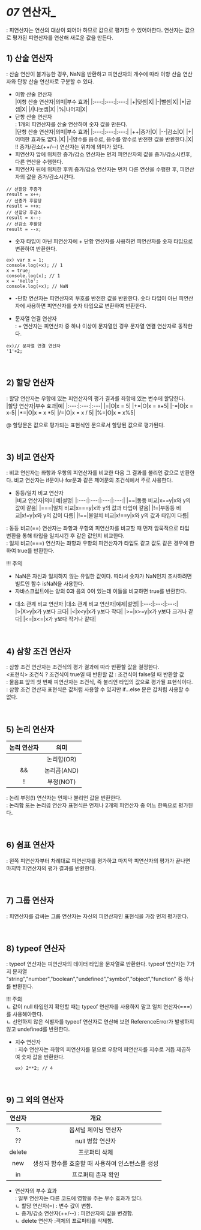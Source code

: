 # _07_ 연산자\_

: 피연산자는 연산의 대상이 되어야 하므로 값으로 평가할 수 있어야한다. 연산자는 값으로 평가된 피연산자를 연산해 새로운 값을 만든다.

## 1) 산술 연산자

: 산술 연산이 불가능한 경우, NaN을 반환하고 피연산자의 개수에 따라 이항 산술 연산자와 단항 산술 연산자로 구분할 수 있다.

- 이항 산술 연산자  
  |이항 산술 연산자|의미|부수 효과|
  |:---:|:---:|:---:|
  |+|덧셈|X|
  |-|뺄셈|X|
  |\*|곱셈|X|
  |/|나눗셈|X|
  |%|나머지|X|
- 단항 산술 연산자  
   : 1개의 피연산자를 산술 연산하여 숫자 값을 만든다.  
   |단항 산술 연산자|의미|부수 효과|
  |:---:|:---:|:---:|
  |++|증가|O|
  |--|감소|O|
  |+|어떠한 효과도 없다.|X|
  |-|양수를 음수로, 음수를 양수로 반전한 값을 반환한다.|X|
  !! 증가/감소(++/--) 연산자는 위치에 의미가 있다.
- 피연산자 앞에 위치한 증가/감소 연산자는 먼저 피연산자의 값을 증가/감소시킨후, 다른 연산을 수행한다.
- 피연산자 뒤에 위치한 후위 증가/감소 연산자는 먼저 다른 연산을 수행한 후, 피연산자의 값을 증가/감소시킨다.

```
// 선할당 후증가
result = x++;
// 선증가 후할당
result = ++x;
// 선할당 후감소
result = x--;
// 선감소 후할당
result = --x;
```

- 숫자 타입이 아닌 피연산자에 + 단항 연산자를 사용하면 피연산자를 숫자 타입으로 변환하여 반환한다.

```
ex) var x = 1;
console.log(+x); // 1
x = true;
console.log(x); // 1
x = 'Hello';
console.log(+x); // NaN
```

- -단항 연산자는 피연산자의 부호를 반전한 값을 반환한다. 숫타 타입이 아닌 피연산자에 사용하면 피연산자를 숫자 타입으로 변환하여 반환한다.

- 문자열 연결 연산자  
  : + 연산자는 피연산자 중 하나 이상이 문자열인 경우 문자열 연결 연산자로 동작한다.

```
ex)// 문자열 연결 연산자
'1'+2;
```

<br>

## 2) 할당 연산자

: 할당 연산자는 우항에 있는 피연산자의 평가 결과를 좌항에 있는 변수에 할당한다.  
|할당 연산자|부수 효과|예|
|:---:|:---:|:---|
|=|O|x = 5|
|+=|O|x = x+5|
|-=|O|x = x-5|
|*=|O|x = x *5|
|/=|O|x = x / 5|
|%=|O|x = x%5|

@ 할당문은 값으로 평가되는 표현식인 문으로서 할당된 값으로 평가된다.

<br>

## 3) 비교 연산자

: 비교 연산자는 좌항과 우항의 피연산자를 비교한 다음 그 결과를 불리언 값으로 반환한다. 비교 연산자는 if문이나 for문과 같은 제어문의 조건식에서 주로 사용한다.

- 동등/일치 비교 연산자  
  |비교 연산자|의미|예|설명|
  |:---:|:---:|:---:|:---:|
  |==|동등 비교|x==y|x와 y의 값이 같음|
  |===|일치 비교|x===y|x와 y의 값과 타입이 같음|
  |!=|부동등 비교|x!=y|x와 y의 값이 다름|
  |!==|불일치 비교|x!==y|x와 y의 값과 타입이 다름|

: 동등 비교(==) 연산자는 좌항과 우항의 피연산자를 비교할 때 먼저 암묵적으로 타입 변환을 통해 타입을 일치시킨 후 같은 값인지 비교한다.  
: 일치 비교(===) 연산자는 좌항과 우항의 피연산자가 타입도 같고 값도 같은 경우에 한하여 true를 반환한다.

!!! 주의

- NaN은 자신과 일치하지 않는 유일한 값이다. 따라서 숫자가 NaN인지 조사하려면 빌트인 함수 isNaN을 사용한다.
- 자바스크립트에는 양의 0과 음의 0이 있는데 이들을 비교하면 true를 반환한다.

* 대소 관계 비교 연산자
  |대소 관계 비교 연산자|예제|설명|
  |:---:|:---:|:---:|
  |>|X>y|x가 y보다 크다|
  |<|x<y|x가 y보다 작다|
  |>=|x>=y|x가 y보다 크거나 같다|
  |<=|x<=|x가 y보다 작거나 같다|

<br>

## 4) 삼항 조건 연산자

: 삼항 조건 연산자는 조건식의 평가 결과에 따라 반환할 값을 결정한다.  
 <표현식> 조건식 ? 조건식이 true일 때 반환할 값 : 조건식이 false일 때 반환할 값  
 : 물음표 앞의 첫 번째 피연산자는 조건식, 즉 불리언 타입의 값으로 평가될 표현식이다.  
 : 삼항 조건 연산자 표현식은 값처럼 사용할 수 있지만 if...else 문은 값처럼 사용할 수 없다.

<br>

## 5) 논리 연산자

| 논리 연산자 |    의미     |
| :---------: | :---------: |
|             | 논리합(OR)  |
|     &&      | 논리곱(AND) |
|      !      |  부정(NOT)  |

: 논리 부정(!) 연산자는 언제나 불리언 값을 반환한다.  
: 논리합 또는 논리곱 연산자 표현식은 언제나 2개의 피연산자 중 어느 한쪽으로 평가된다.

<br>

## 6) 쉼표 연산자

: 왼쪽 피연산자부터 차례대로 피연산자를 평가하고 마지막 피연산자의 평가가 끝나면 마지막 피연산자의 평가 결과를 반환한다.

<br>

## 7) 그룹 연산자

: 피연산자를 감싸는 그룹 연산자는 자신의 피연산자인 표현식을 가장 먼저 평가한다.

<br>

## 8) typeof 연산자

: typeof 연산자는 피연산자의 데이터 타입을 문자열로 반환한다. typeof 연산자는 7가지 문자열 "string","number","boolean","undefined","symbol","object","function" 중 하나를 반환한다.

!!! 주의  
 ㄴ 값이 null 타입인지 확인할 때는 typeof 연산자를 사용하지 말고 일치 연산자(===)를 사용해야한다.  
 ㄴ 선언하지 않은 식별자를 typeof 연산자로 연산해 보면 ReferenceError가 발생하지 않고 undefined를 반환한다.

- 지수 연산자  
   : 지수 연산자는 좌항의 피연산자를 밑으로 우항의 피연산자를 지수로 거듭 제곱하여 숫자 값을 반환한다.

  ```
  ex) 2**2; // 4
  ```

<br>

## 9) 그 외의 연산자

| 연산자 |                       개요                       |
| :----: | :----------------------------------------------: |
|   ?.   |               옵셔널 체이닝 연산자               |
|   ??   |                 null 병합 연산자                 |
| delete |                  프로퍼티 삭제                   |
|  new   | 생성자 함수를 호출할 때 사용하여 인스턴스를 생성 |
|   in   |                프로퍼티 존재 확인                |

- 연산자의 부수 효과  
  : 일부 연산자는 다른 코드에 영향을 주는 부수 효과가 있다.  
  ㄴ 할당 연산자(=) : 변수 값이 변함.  
  ㄴ 증가/감소 연산자(++/--) : 피연산자의 값을 변경함.  
  ㄴ delete 연산자 :객체의 프로퍼티를 삭제함.

